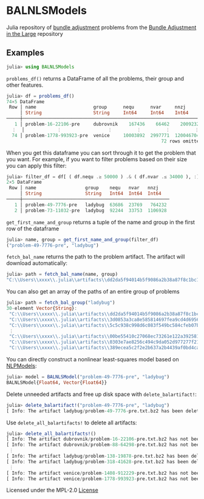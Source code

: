 # BALNLSModels

Julia repository of [bundle adjustment](https://en.wikipedia.org/wiki/Bundle_adjustment) problems from the [Bundle Adjustment in the Large](http://grail.cs.washington.edu/projects/bal/) repository

## Examples

```julia
julia> using BALNLSModels
```

`problems_df()` returns a DataFrame of all the problems, their group and other features.

```julia
julia> df = problems_df()
74×5 DataFrame
 Row │ name                     group      nequ      nvar     nnzj      
     │ String                   String     Int64     Int64    Int64     
─────┼──────────────────────────────────────────────────────────────────
   1 │ problem-16-22106-pre     dubrovnik    167436    66462    2009232
  ⋮  │            ⋮                 ⋮         ⋮         ⋮         ⋮
  74 │ problem-1778-993923-pre  venice     10003892  2997771  120046704
                                                         72 rows omitted
```

When you get this dataframe you can sort through it to get the problem that you want. For example, if you want to filter problems based on their size you can apply this filter:

```julia
julia> filter_df = df[ ( df.nequ .≥ 50000 ) .& ( df.nvar .≤ 34000 ), :]
2×5 DataFrame
 Row │ name                  group    nequ   nvar   nnzj    
     │ String                String   Int64  Int64  Int64   
─────┼──────────────────────────────────────────────────────
   1 │ problem-49-7776-pre   ladybug  63686  23769   764232
   2 │ problem-73-11032-pre  ladybug  92244  33753  1106928
```

`get_first_name_and_group` returns a tuple of the name and group in the first row of the dataframe

```julia
julia> name, group = get_first_name_and_group(filter_df)
("problem-49-7776-pre", "ladybug")
```

`fetch_bal_name` returns the path to the problem artifact. The artifact will download automatically:

```julia
julia> path = fetch_bal_name(name, group)
"C:\\Users\\xxxx\\.julia\\artifacts\\dd2da5f94014b5f9086a2b38a87f8c1bc171b9c2"
```

You can also get an array of the paths of an entire group of problems

```julia
julia> path = fetch_bal_group("ladybug")
30-element Vector{String}:
 "C:\\Users\\xxxx\\.julia\\artifacts\\dd2da5f94014b5f9086a2b38a87f8c1bc171b9c2"
 "C:\\Users\\xxxx\\.julia\\artifacts\\3d0853a3ca8e585814697fea9cd4d6956692e103"
 "C:\\Users\\xxxx\\.julia\\artifacts\\5c5c938c998d6c083f549bc584cfeb07bd296d89"
 ⋮
 "C:\\Users\\xxxx\\.julia\\artifacts\\00be55410c27068ec73261e122a39258100a1a11"
 "C:\\Users\\xxxx\\.julia\\artifacts\\0303e7ae8256c494c9da052d977277f21265899b"
 "C:\\Users\\xxxx\\.julia\\artifacts\\389ecea5c2f2e2b637a2b4439af0bd4ca98e6d84"
```

You can directly construct a nonlinear least-squares model based on [NLPModels](http://juliasmoothoptimizers.github.io/NLPModels.jl/latest/):

```julia
julia> model = BALNLSModel("problem-49-7776-pre", "ladybug")
BALNLSModel{Float64, Vector{Float64}}
```
<!--   Problem name: problem-49-7776-pre
   All variables: ████████████████████ 23769  All constraints: ⋅⋅⋅⋅⋅⋅⋅⋅⋅⋅⋅⋅⋅⋅⋅⋅⋅⋅⋅⋅ 0        All residuals: ████████████████████ 63686
            free: ████████████████████ 23769             free: ⋅⋅⋅⋅⋅⋅⋅⋅⋅⋅⋅⋅⋅⋅⋅⋅⋅⋅⋅⋅ 0               linear: ⋅⋅⋅⋅⋅⋅⋅⋅⋅⋅⋅⋅⋅⋅⋅⋅⋅⋅⋅⋅ 0
           lower: ⋅⋅⋅⋅⋅⋅⋅⋅⋅⋅⋅⋅⋅⋅⋅⋅⋅⋅⋅⋅ 0                lower: ⋅⋅⋅⋅⋅⋅⋅⋅⋅⋅⋅⋅⋅⋅⋅⋅⋅⋅⋅⋅ 0            nonlinear: ████████████████████ 63686
           upper: ⋅⋅⋅⋅⋅⋅⋅⋅⋅⋅⋅⋅⋅⋅⋅⋅⋅⋅⋅⋅ 0                upper: ⋅⋅⋅⋅⋅⋅⋅⋅⋅⋅⋅⋅⋅⋅⋅⋅⋅⋅⋅⋅ 0                 nnzj: ( 99.95% sparsity)   764232        
         low/upp: ⋅⋅⋅⋅⋅⋅⋅⋅⋅⋅⋅⋅⋅⋅⋅⋅⋅⋅⋅⋅ 0              low/upp: ⋅⋅⋅⋅⋅⋅⋅⋅⋅⋅⋅⋅⋅⋅⋅⋅⋅⋅⋅⋅ 0                 nnzh: (  0.00% sparsity)   282494565     
           fixed: ⋅⋅⋅⋅⋅⋅⋅⋅⋅⋅⋅⋅⋅⋅⋅⋅⋅⋅⋅⋅ 0                fixed: ⋅⋅⋅⋅⋅⋅⋅⋅⋅⋅⋅⋅⋅⋅⋅⋅⋅⋅⋅⋅ 0
          infeas: ⋅⋅⋅⋅⋅⋅⋅⋅⋅⋅⋅⋅⋅⋅⋅⋅⋅⋅⋅⋅ 0               infeas: ⋅⋅⋅⋅⋅⋅⋅⋅⋅⋅⋅⋅⋅⋅⋅⋅⋅⋅⋅⋅ 0
            nnzh: (  0.00% sparsity)   282494565          linear: ⋅⋅⋅⋅⋅⋅⋅⋅⋅⋅⋅⋅⋅⋅⋅⋅⋅⋅⋅⋅ 0
                                                    nonlinear: ⋅⋅⋅⋅⋅⋅⋅⋅⋅⋅⋅⋅⋅⋅⋅⋅⋅⋅⋅⋅ 0
                                                         nnzj: (------% sparsity)

  Counters:
             obj: ⋅⋅⋅⋅⋅⋅⋅⋅⋅⋅⋅⋅⋅⋅⋅⋅⋅⋅⋅⋅ 0                 grad: ⋅⋅⋅⋅⋅⋅⋅⋅⋅⋅⋅⋅⋅⋅⋅⋅⋅⋅⋅⋅ 0                 cons: ⋅⋅⋅⋅⋅⋅⋅⋅⋅⋅⋅⋅⋅⋅⋅⋅⋅⋅⋅⋅ 0     
            jcon: ⋅⋅⋅⋅⋅⋅⋅⋅⋅⋅⋅⋅⋅⋅⋅⋅⋅⋅⋅⋅ 0                jgrad: ⋅⋅⋅⋅⋅⋅⋅⋅⋅⋅⋅⋅⋅⋅⋅⋅⋅⋅⋅⋅ 0                  jac: ⋅⋅⋅⋅⋅⋅⋅⋅⋅⋅⋅⋅⋅⋅⋅⋅⋅⋅⋅⋅ 0
           jprod: ⋅⋅⋅⋅⋅⋅⋅⋅⋅⋅⋅⋅⋅⋅⋅⋅⋅⋅⋅⋅ 0               jtprod: ⋅⋅⋅⋅⋅⋅⋅⋅⋅⋅⋅⋅⋅⋅⋅⋅⋅⋅⋅⋅ 0                 hess: ⋅⋅⋅⋅⋅⋅⋅⋅⋅⋅⋅⋅⋅⋅⋅⋅⋅⋅⋅⋅ 0
           hprod: ⋅⋅⋅⋅⋅⋅⋅⋅⋅⋅⋅⋅⋅⋅⋅⋅⋅⋅⋅⋅ 0                jhess: ⋅⋅⋅⋅⋅⋅⋅⋅⋅⋅⋅⋅⋅⋅⋅⋅⋅⋅⋅⋅ 0               jhprod: ⋅⋅⋅⋅⋅⋅⋅⋅⋅⋅⋅⋅⋅⋅⋅⋅⋅⋅⋅⋅ 0
        residual: ⋅⋅⋅⋅⋅⋅⋅⋅⋅⋅⋅⋅⋅⋅⋅⋅⋅⋅⋅⋅ 0         jac_residual: ⋅⋅⋅⋅⋅⋅⋅⋅⋅⋅⋅⋅⋅⋅⋅⋅⋅⋅⋅⋅ 0       jprod_residual: ⋅⋅⋅⋅⋅⋅⋅⋅⋅⋅⋅⋅⋅⋅⋅⋅⋅⋅⋅⋅ 0
 jtprod_residual: ⋅⋅⋅⋅⋅⋅⋅⋅⋅⋅⋅⋅⋅⋅⋅⋅⋅⋅⋅⋅ 0        hess_residual: ⋅⋅⋅⋅⋅⋅⋅⋅⋅⋅⋅⋅⋅⋅⋅⋅⋅⋅⋅⋅ 0       jhess_residual: ⋅⋅⋅⋅⋅⋅⋅⋅⋅⋅⋅⋅⋅⋅⋅⋅⋅⋅⋅⋅ 0
  hprod_residual: ⋅⋅⋅⋅⋅⋅⋅⋅⋅⋅⋅⋅⋅⋅⋅⋅⋅⋅⋅⋅ 0
 -->

Delete unneeded artifacts and free up disk space with `delete_balartifact!`:

```julia
julia> delete_balartifact!("problem-49-7776-pre", "ladybug")
[ Info: The artifact ladybug/problem-49-7776-pre.txt.bz2 has been deleted
```

Use  `delete_all_balartifacts!` to delete all artifacts:

```julia
julia> delete_all_balartifacts!()
[ Info: The artifact dubrovnik/problem-16-22106-pre.txt.bz2 has not been found
[ Info: The artifact dubrovnik/problem-88-64298-pre.txt.bz2 has not been found
 ⋮
[ Info: The artifact ladybug/problem-138-19878-pre.txt.bz2 has been deleted
[ Info: The artifact ladybug/problem-318-41628-pre.txt.bz2 has been deleted
 ⋮
[ Info: The artifact venice/problem-1408-912229-pre.txt.bz2 has not been found
[ Info: The artifact venice/problem-1778-993923-pre.txt.bz2 has not been found
```

Licensed under the MPL-2.0 [License](LICENSE.md) 